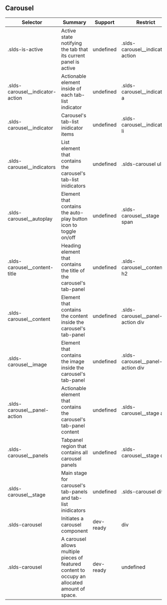 

## Carousel

| Selector | Summary | Support | Restrict | Variant |
|-------|-------|-------|-------|-------|
| .slds-is-active | Active state notifying the tab that its current panel is active | undefined | .slds-carousel__indicator-action | undefined |
| .slds-carousel__indicator-action | Actionable element inside of each tab-list indicator | undefined | .slds-carousel__indicator a | undefined |
| .slds-carousel__indicator | Carousel's tab-list inidicator items | undefined | .slds-carousel__indicators li | undefined |
| .slds-carousel__indicators | List element that contains the carousel's tab-list inidicators | undefined | .slds-carousel ul | undefined |
| .slds-carousel__autoplay | Element that contains the auto-play button icon to toggle on/off | undefined | .slds-carousel__stage span | undefined |
| .slds-carousel__content-title | Heading element that contains the title of the carousel's tab-panel | undefined | .slds-carousel__content h2 | undefined |
| .slds-carousel__content | Element that contains the content inside the carousel's tab-panel | undefined | .slds-carousel__panel-action div | undefined |
| .slds-carousel__image | Element that contains the image inside the carousel's tab-panel | undefined | .slds-carousel__panel-action div | undefined |
| .slds-carousel__panel-action | Actionable element that contains the carousel's tab-panel content | undefined | .slds-carousel__stage a | undefined |
| .slds-carousel__panels | Tabpanel region that contains all carousel panels | undefined | .slds-carousel__stage div | undefined |
| .slds-carousel__stage | Main stage for carousel's tab-panels and tab-list inidicators | undefined | .slds-carousel div | undefined |
| .slds-carousel | Initiates a carousel component | dev-ready | div | true |
| .slds-carousel | A carousel allows multiple pieces of featured content to occupy an allocated amount of space. | dev-ready | undefined | undefined |